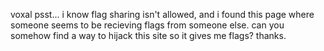 voxal
psst... i know flag sharing isn't allowed, and i found this page where someone seems to be recieving flags from someone else. can you somehow find a way to hijack this site so it gives me flags? thanks.
